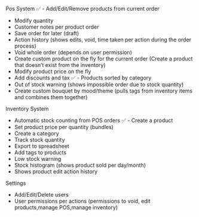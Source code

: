 Pos System
✅ - Add/Edit/Remove products from current order
- Modify quantity
- Customer notes per product order
- Save order for later (draft)
- Action history (shows edits, void, time taken per action during the order process)
- Void whole order (depends on user permission)
- Create custom product on the fly for the current order (Create a product that doesn’t exist from the inventory)
- Modify product price on the fly
- Add discounts and tax
✅ - Products sorted by category
- Out of stock warning (shows impossible order due to stock quantity)
- Create custom bouquet by mood/theme (pulls tags from inventory items and combines them together)

Inventory System
- Automatic stock counting from POS orders
✅ - Create a product
- Set product price per quantity (bundles)
- Create a category
- Track stock quantity
- Export to spreadsheet
- Add tags to products
- Low stock warning
- Stock histogram (shows product sold per day/month)
- Shows product edit action history

Settings
- Add/Edit/Delete users
- User permissions per actions (permissions to void, edit products,manage POS,manage inventory)
